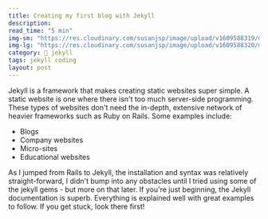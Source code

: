 ```yaml
---
title: Creating my first blog with Jekyll
description:
read_time: "5 min"
img-sm: "https://res.cloudinary.com/susanjsp/image/upload/v1609588319/my-blog/blog-jekyll-sm_l6d3kg.png"
img-lg: "https://res.cloudinary.com/susanjsp/image/upload/v1609588320/my-blog/blog-jekyll-lg_wb4hqx.png"
category: 🧪 jekyll
tags: jekyll coding
layout: post
---
```


Jekyll is a framework that makes creating static websites super simple. A static website is one where there isn't too much server-side programming. <!--break-->These types of websites don't need the in-depth, extensive network of heavier frameworks such as Ruby on Rails. Some examples include:
  - Blogs
  - Company websites
  - Micro-sites
  - Educational websites

As I jumped from Rails to Jekyll, the installation and syntax was relatively straight-forward, I didn't bump into any obstacles until I tried using some of the jekyll gems - but more on that later. If you're just beginning, the Jekyll documentation is superb. Everything is explained well with great examples to follow. If you get stuck, look there first!


